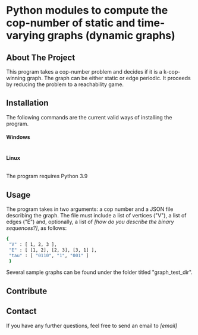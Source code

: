 # Python modules to compute the cop-number of static and time-varying graphs (dynamic graphs)


## About The Project
This program takes a cop-number problem and decides if it is a k-cop-
winning graph. The graph can be either static or edge periodic. It proceeds
by reducing the problem to a reachability game.

## Installation
The following commands are the current valid ways of installing the program.

#### Windows
   ```sh
   
   ```

#### Linux
   ```sh
   
   ```

The program requires Python 3.9

## Usage
The program takes in two arguments: a cop number and a JSON file describing the graph. The file must include a list of vertices ("V"), a list of edges ("E") and, optionally, a list of *[how do you describe the binary sequences?]*, as follows:
   ```sh
   {
    "V" : [ 1, 2, 3 ],
    "E" : [ [1, 2], [2, 3], [3, 1] ],
    "tau" : [ "0110", "1", "001" ]
    }
   ```
Several sample graphs can be found under the folder titled "graph_test_dir".

## Contribute


## Contact
If you have any further questions, feel free to send an email to *[email]*
